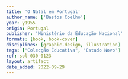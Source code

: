 ```yaml
---
title: 'O Natal em Portugal'
author_name: ['Bastos Coelho']
year: y1955
origin: Portugal
publisher: 'Ministério da Educação Nacional'
formats: [book, book-cover]
disciplines: [graphic-design, illustration]
tags: ["Colecção Educativa", "Estado Novo"]
ref: sol-030-0123
layout: artifact
date_added: 2022-09-29
---
```

